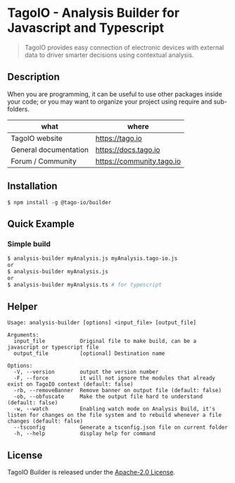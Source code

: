 # TagoIO - Analysis Builder for Javascript and Typescript
> TagoIO provides easy connection of electronic devices with external data to driver smarter decisions using contextual analysis.

## Description
When you are programming, it can be useful to use other packages inside your code; or you may want to organize your project using require and sub-folders.

| what                  | where                    |
|-----------------------|--------------------------|
| TagoIO website        | https://tago.io           |
| General documentation | https://docs.tago.io      |
| Forum / Community     | https://community.tago.io |

## Installation
```
$ npm install -g @tago-io/builder
```

## Quick Example
### Simple build
``` bash
$ analysis-builder myAnalysis.js myAnalysis.tago-io.js
or
$ analysis-builder myAnalysis.js
or
$ analysis-builder myAnalysis.ts # for typescript
```

## Helper
```
Usage: analysis-builder [options] <input_file> [output_file]

Arguments:
  input_file           Original file to make build, can be a javascript or typescript file
  output_file          [optional] Destination name

Options:
  -V, --version        output the version number
  -F, --force          it will not ignore the modules that already exist on TagoIO context (default: false)
  -rb, --removeBanner  Remove banner on output file (default: false)
  -ob, --obfuscate     Make the output file hard to understand (default: false)
  -w, --watch          Enabling watch mode on Analysis Build, it's listen for changes on the file system and to rebuild whenever a file changes (default: false)
  --tsconfig           Generate a tsconfig.json file on current folder
  -h, --help           display help for command
```

## License

TagoIO Builder is released under the [Apache-2.0 License](https://github.com/tago-io/analysis-builder-js/blob/master/LICENSE.md).
